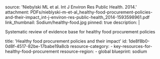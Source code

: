 source: 'Niebylski ML et al. Int J Environ Res Public Health. 2014.'
attachment: PDFs/nieblyski-m-et-al_healthy-food-procurement-policies-and-their-impact_int-j-environ-res-public-health_2014-1593598961.pdf
link_thumbnail: Sodium/healthy-food.jpg
pinned: true
description: |
  <p>Systematic review of evidence base for healthy food procurement policies<br>
  </p>
title: 'Healthy food procurement policies and their impact'
id: 1de8f8b0-0d8f-4517-82be-17babe19a8cb
resource-category:
  - key-resources-for-healthy-food-procurement
resource-region:
  - global
blueprint: sodium

